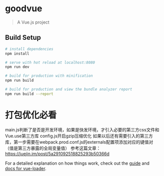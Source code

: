 # goodvue

> A Vue.js project

## Build Setup

``` bash
# install dependencies
npm install

# serve with hot reload at localhost:8080
npm run dev

# build for production with minification
npm run build

# build for production and view the bundle analyzer report
npm run build --report
```

# 打包优化必看
main.js判断了是否是开发环境，如果是快发环境，才引入必要的第三方css文件和Vue.use第三方库
config.js开启gzip压缩优化
如果以后还有需要引入的第三方库，第一步需要在webpack.prod.conf.js的externals配置项添加对应的键值对（值是第三方暴露的全局变量值）
参考这篇文章：https://juejin.im/post/5a291092518825293b50366d

For a detailed explanation on how things work, check out the [guide](http://vuejs-templates.github.io/webpack/) and [docs for vue-loader](http://vuejs.github.io/vue-loader).

